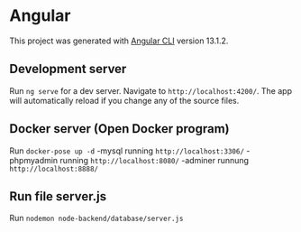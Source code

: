 # Angular

This project was generated with [Angular CLI](https://github.com/angular/angular-cli) version 13.1.2.

## Development server

Run `ng serve` for a dev server. Navigate to `http://localhost:4200/`. The app will automatically reload if you change any of the source files.

## Docker server (Open Docker program)
Run `docker-pose up -d`
-mysql running `http://localhost:3306/`
-phpmyadmin running `http://localhost:8080/`
-adminer runnung `http://localhost:8888/`

## Run file server.js
Run `nodemon node-backend/database/server.js`
